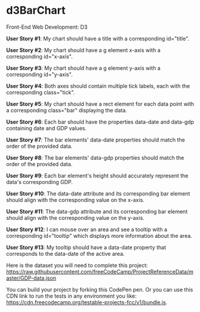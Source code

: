 # d3BarChart
Front-End Web Development: D3

**User Story #1**: My chart should have a title with a corresponding id="title".

**User Story #2**: My chart should have a g element x-axis with a corresponding id="x-axis".

**User Story #3**: My chart should have a g element y-axis with a corresponding id="y-axis".

**User Story #4**: Both axes should contain multiple tick labels, each with the corresponding class="tick".

**User Story #5**: My chart should have a rect element for each data point with a corresponding class="bar" displaying the data.

**User Story #6**: Each bar should have the properties data-date and data-gdp containing date and GDP values.

**User Story #7**: The bar elements' data-date properties should match the order of the provided data.

**User Story #8**: The bar elements' data-gdp properties should match the order of the provided data.

**User Story #9**: Each bar element's height should accurately represent the data's corresponding GDP.

**User Story #10**: The data-date attribute and its corresponding bar element should align with the corresponding value on the x-axis.

**User Story #11**: The data-gdp attribute and its corresponding bar element should align with the corresponding value on the y-axis.

**User Story #12**: I can mouse over an area and see a tooltip with a corresponding id="tooltip" which displays more information about the area.

**User Story #13**: My tooltip should have a data-date property that corresponds to the data-date of the active area.

Here is the dataset you will need to complete this project: https://raw.githubusercontent.com/freeCodeCamp/ProjectReferenceData/master/GDP-data.json

You can build your project by forking this CodePen pen. Or you can use this CDN link to run the tests in any environment you like: https://cdn.freecodecamp.org/testable-projects-fcc/v1/bundle.js.

